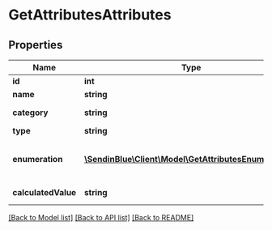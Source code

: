 # GetAttributesAttributes

## Properties
Name | Type | Description | Notes
------------ | ------------- | ------------- | -------------
**id** | **int** | ID of the attribute | 
**name** | **string** | Name of the attribute | 
**category** | **string** | Category of the attribute | 
**type** | **string** | Type of the attribute | [optional] 
**enumeration** | [**\SendinBlue\Client\Model\GetAttributesEnumeration[]**](GetAttributesEnumeration.md) | Parameter only available for \&quot;category\&quot; type attributes. | [optional] 
**calculatedValue** | **string** | Calculated value formula | [optional] 

[[Back to Model list]](../../README.md#documentation-for-models) [[Back to API list]](../../README.md#documentation-for-api-endpoints) [[Back to README]](../../README.md)


